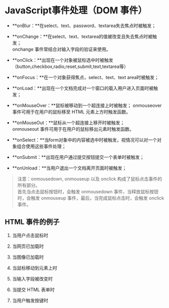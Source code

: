 # JavaScript事件处理（DOM 事件）

- **onBlur：**在select、text、password、textarea失去焦点时被触发；

- **onChange：**在select、text、textarea的值被改变且失去焦点时被触发；		
onchange 事件常结合对输入字段的验证来使用。

- **onClick：**出现在一个对象被鼠标选中时被触发（button,checkbox,radio,reset,submit,text,textarea等）

- **onFocus：**在一个对象获得焦点，select、text、text area时被触发；

- **onLoad：**出现在一个文档完成对一个窗口的载入用户进入页面时被触发；

- **onMouseOver：**鼠标被移动到一个超连接上时被触发；	
onmouseover 事件可用于在用户的鼠标移至 HTML 元素上方时触发函数。

- **onMouseOut：**鼠标从一个超连接上移开时被触发；		
onmouseout 事件可用于在用户的鼠标移出元素时触发函数。

- **onSelect：**当form对象中的内容被选中时被触发，视情况可以对一个对象组合使用这些事件处理；

- **onSubmit：**出现在用户通过提交按钮提交一个表单时被触发；

- **onUnload：**当用户退出一个文档离开页面时被触发；      

> 注意：onmousedown, onmouseup 以及 onclick 构成了鼠标点击事件的所有部分。		
首先当点击鼠标按钮时，会触发 onmousedown 事件，当释放鼠标按钮时，会触发 onmouseup 事件，最后，当完成鼠标点击时，会触发 onclick 事件。

## HTML 事件的例子

1. 当用户点击鼠标时

2. 当网页已加载时

3. 当图像已加载时

4. 当鼠标移动到元素上时

5. 当输入字段被改变时

6. 当提交 HTML 表单时

7. 当用户触发按键时
